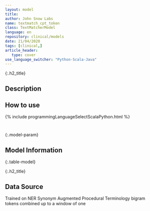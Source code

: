 ```yaml
---
layout: model
title: 
author: John Snow Labs
name: textmatch_cpt_token
class: TextMatcherModel
language: en
repository: clinical/models
date: 21/04/2020
tags: [clinical,]
article_header:
   type: cover
use_language_switcher: "Python-Scala-Java"
---
```


{:.h2_title}
## Description 






## How to use 
<div class="tabs-box" markdown="1">

{% include programmingLanguageSelectScalaPython.html %}

```python

```

```scala

```
</div>



{:.model-param}
## Model Information
{:.table-model}





{:.h2_title}
## Data Source
Trained on NER Synonym Augmented Procedural Terminology bigram tokens combined up to a window of one

